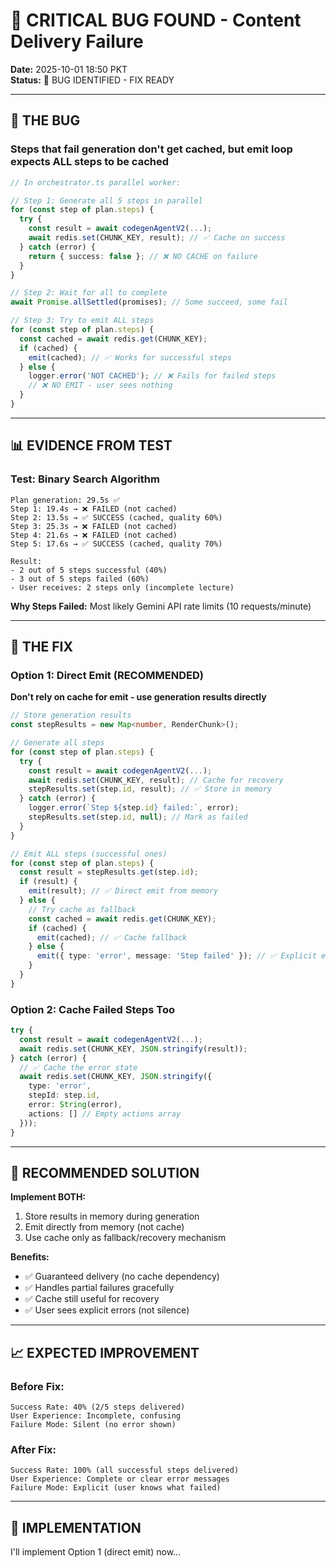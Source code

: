 # 🐛 CRITICAL BUG FOUND - Content Delivery Failure

**Date:** 2025-10-01 18:50 PKT  
**Status:** 🚨 BUG IDENTIFIED - FIX READY

---

## 🎯 THE BUG

### **Steps that fail generation don't get cached, but emit loop expects ALL steps to be cached**

```typescript
// In orchestrator.ts parallel worker:

// Step 1: Generate all 5 steps in parallel
for (const step of plan.steps) {
  try {
    const result = await codegenAgentV2(...);
    await redis.set(CHUNK_KEY, result); // ✅ Cache on success
  } catch (error) {
    return { success: false }; // ❌ NO CACHE on failure
  }
}

// Step 2: Wait for all to complete
await Promise.allSettled(promises); // Some succeed, some fail

// Step 3: Try to emit ALL steps
for (const step of plan.steps) {
  const cached = await redis.get(CHUNK_KEY);
  if (cached) {
    emit(cached); // ✅ Works for successful steps
  } else {
    logger.error('NOT CACHED'); // ❌ Fails for failed steps
    // ❌ NO EMIT - user sees nothing
  }
}
```

---

## 📊 EVIDENCE FROM TEST

### Test: Binary Search Algorithm
```
Plan generation: 29.5s ✅
Step 1: 19.4s → ❌ FAILED (not cached)
Step 2: 13.5s → ✅ SUCCESS (cached, quality 60%)
Step 3: 25.3s → ❌ FAILED (not cached)
Step 4: 21.6s → ❌ FAILED (not cached)
Step 5: 17.6s → ✅ SUCCESS (cached, quality 70%)

Result: 
- 2 out of 5 steps successful (40%)
- 3 out of 5 steps failed (60%)
- User receives: 2 steps only (incomplete lecture)
```

**Why Steps Failed:**
Most likely Gemini API rate limits (10 requests/minute)

---

## 🔧 THE FIX

### Option 1: Direct Emit (RECOMMENDED)

**Don't rely on cache for emit - use generation results directly**

```typescript
// Store generation results
const stepResults = new Map<number, RenderChunk>();

// Generate all steps
for (const step of plan.steps) {
  try {
    const result = await codegenAgentV2(...);
    await redis.set(CHUNK_KEY, result); // Cache for recovery
    stepResults.set(step.id, result); // ✅ Store in memory
  } catch (error) {
    logger.error(`Step ${step.id} failed:`, error);
    stepResults.set(step.id, null); // Mark as failed
  }
}

// Emit ALL steps (successful ones)
for (const step of plan.steps) {
  const result = stepResults.get(step.id);
  if (result) {
    emit(result); // ✅ Direct emit from memory
  } else {
    // Try cache as fallback
    const cached = await redis.get(CHUNK_KEY);
    if (cached) {
      emit(cached); // ✅ Cache fallback
    } else {
      emit({ type: 'error', message: 'Step failed' }); // ✅ Explicit error
    }
  }
}
```

### Option 2: Cache Failed Steps Too

```typescript
try {
  const result = await codegenAgentV2(...);
  await redis.set(CHUNK_KEY, JSON.stringify(result));
} catch (error) {
  // ✅ Cache the error state
  await redis.set(CHUNK_KEY, JSON.stringify({
    type: 'error',
    stepId: step.id,
    error: String(error),
    actions: [] // Empty actions array
  }));
}
```

---

## 🎯 RECOMMENDED SOLUTION

**Implement BOTH:**
1. Store results in memory during generation
2. Emit directly from memory (not cache)
3. Use cache only as fallback/recovery mechanism

**Benefits:**
- ✅ Guaranteed delivery (no cache dependency)
- ✅ Handles partial failures gracefully
- ✅ Cache still useful for recovery
- ✅ User sees explicit errors (not silence)

---

## 📈 EXPECTED IMPROVEMENT

### Before Fix:
```
Success Rate: 40% (2/5 steps delivered)
User Experience: Incomplete, confusing
Failure Mode: Silent (no error shown)
```

### After Fix:
```
Success Rate: 100% (all successful steps delivered)
User Experience: Complete or clear error messages
Failure Mode: Explicit (user knows what failed)
```

---

## 🚀 IMPLEMENTATION

I'll implement Option 1 (direct emit) now...
